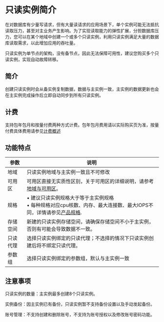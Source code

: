 # 只读实例简介

在对数据库有少量写请求，但有大量读请求的应用场景下，单个实例可能无法抵抗读取压力，甚至对主业务产生影响。为了实现读取能力的弹性扩展，分担数据库压力，您可以在某个地域中创建一个或多个只读实例，利用只读实例满足大量的数据库读取需求，以此增加应用的吞吐量。

只读实例为单节点的架构，没有备节点，因此无法保障可用性，建议您购买多个只读实例，实现自动故障转移。

## 简介

创建只读实例时会从备实例复制数据，数据与主实例一致，主实例的数据更新也会在主实例完成操作后立即自动同步到所有只读实例。

## 计费

支持包年包月和按量付费两种方式计费。包年包月费用请以实际购买页为准，按量付费具体费用请参见[计费概述](https://docs.jdcloud.com/cn/rds/billing-overview)

## 功能特点



| 参数     | 说明                                                         |
| -------- | ------------------------------------------------------------ |
| 地域     | 只读实例地域与主实例一致且不可修改                           |
| 可用区   | 可用区直接无实质性区别，关于可用区的详细说明，请参考 [地域与可用区](https://docs.jdcloud.com/cn/virtual-machines/regions-and-availabilityzones)。 |
| 规格     | &bull; 建议只读实例规格大于等于主实例规格<br> &bull; 每种规格对应cpu核数、内存、最大连接数、最大IOPS不同，详情请参见[产品规格](https://docs.jdcloud.com/cn/rds/mysql-specifications). |
| 存储空间 | 新建的只读实例存储空间，请确保存储空间不小于主实例，否则有可能会导致数据不一致。 |
| 只读代理 | 选择只读实例绑定的只读代理；不选择的情况下只读实例创建后将不绑定只读代理。 |
| 参数组   | 选择只读实例绑定的参数组，默认与主实例一致                   |



## 注意事项


只读实例的数量：主实例最多创建8个只读实例。

实例备份：因主实例已有备份，只读实例暂不支持备份设置以及手动发起备份。

账号管理：不支持创建和删除账号，不支持为账号授权以及修改账号密码功能。





